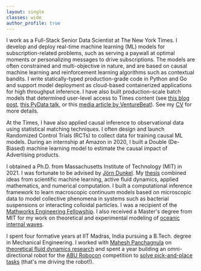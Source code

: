 ```yaml
---
layout: single
classes: wide
author_profile: true
---
```


I work as a Full-Stack Senior Data Scientist at The New York Times. I develop and deploy real-time machine learning (ML) models for subscription-related problems, such as serving a paywall at optimal moments or personalizing messages to drive subscriptions. The models are often constrained and multi-objective in nature, and are based on causal machine learning and reinforcement learning algorithms such as contextual bandits. I write statically-typed production-grade code in Python and Go and support model deployment as cloud-based containerized applications for high throughput inference. I have also built production-scale batch models that determined user-level access to Times content (see [this blog post](https://open.nytimes.com/how-the-new-york-times-uses-machine-learning-to-make-its-paywall-smarter-e5771d5f46f8), [this PyData talk](https://www.youtube.com/watch?v=6CmS96K6-EE), or this [media article by VentureBeat](https://venturebeat.com/ai/how-machine-learning-helps-the-new-york-times-power-its-paywall/)). See my [CV](https://rohitsupekar.github.io/assets/rohit_supekar.pdf) for more details.

At the Times, I have also applied causal inference to observational data using statistical matching techniques. I often design and launch Randomized Control Trials (RCTs) to collect data for training causal ML models. During an internship at Amazon in 2020, I built a Double (De-Biased) machine learning model to estimate the causal impact of Advertising products.

I obtained a Ph.D. from Massachusetts Institute of Technology (MIT) in 2021. I was fortunate to be advised by [Jörn Dunkel](https://math.mit.edu/~dunkel/). My [thesis](https://rohitsupekar.github.io/assets/phd_thesis.pdf) combined ideas from scientific machine learning, active fluid dynamics, applied mathematics, and numerical computation. I built a computational inference framework to learn macroscopic continuum models based on microscopic data to model collective phenomena in systems such as bacterial suspensions or interacting colloidal particles. I was a recipient of the [Mathworks Engineering Fellowship](https://engineering.mit.edu/2021-mathworks-fellows/page/2/). I also received a Master's degree from MIT for my work on theoretical and experimental modeling of [oceanic internal waves](https://rohitsupekar.github.io/assets/sm_thesis.pdf). 

I spent four formative years at IIT Madras, India pursuing a B.Tech. degree in Mechanical Engineering. I worked with [Mahesh Panchagnula](https://home.iitm.ac.in/mvp/) on [theoretical fluid dynamics research](https://arxiv.org/abs/1408.6654) and spent a year building an omni-directional robot for the [ABU Robocon](https://en.wikipedia.org/wiki/ABU_Robocon) competition to [solve pick-and-place tasks](https://www.youtube.com/watch?v=M6jNqmd_Jek) (that's me driving the robot!).